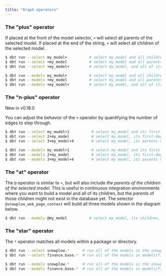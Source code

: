```yaml
---
title: "Graph operators"
---
```


### The "plus" operator
If placed at the front of the model selector, `+` will select all parents of the selected model. If placed at the end of the string, `+` will select all children of the selected model.

<VersionBlock firstVersion="0.21">

   ```bash
  $ dbt run --select my_model+          # select my_model and all children
  $ dbt run --select +my_model          # select my_model and all parents
  $ dbt run --select +my_model+         # select my_model, and all of its parents and children
  ```

</VersionBlock>
<VersionBlock lastVersion="0.20">

  ```bash
  $ dbt run --models my_model+          # select my_model and all children
  $ dbt run --models +my_model          # select my_model and all parents
  $ dbt run --models +my_model+         # select my_model, and all of its parents and children
  ```

</VersionBlock>

### The "n-plus" operator
<Changelog>New in v0.18.0</Changelog>

You can adjust the behavior of the `+` operator by quantifying the number of edges
to step through.

<VersionBlock firstVersion="0.21">

  ```bash
  $ dbt run --select my_model+1          # select my_model and its first-degree children
  $ dbt run --select 2+my_model          # select my_model, its first-degree parents, and its second-degree parents ("grandparents")
  $ dbt run --select 3+my_model+4        # select my_model, its parents up to the 3rd degree, and its children down to the 4th degree
  ```

</VersionBlock>
<VersionBlock lastVersion="0.20">

  ```bash
  $ dbt run --models my_model+1          # select my_model and its first-degree children
  $ dbt run --models 2+my_model          # select my_model, its first-degree parents, and its second-degree parents ("grandparents")
  $ dbt run --models 3+my_model+4        # select my_model, its parents up to the 3rd degree, and its children down to the 4th degree
  ```

</VersionBlock>

### The "at" operator
The `@` operator is similar to `+`, but will also include _the parents of the children of the selected model_. This is useful in continuous integration environments where you want to build a model and all of its children, but the _parents_ of those children might not exist in the database yet. The selector `@snowplow_web_page_context` will build all three models shown in the diagram below.

<Lightbox src="/img/docs/running-a-dbt-project/command-line-interface/1643e30-Screen_Shot_2019-03-11_at_7.18.20_PM.png" title="@snowplow_web_page_context will select all of the models shown here"/>

```bash
$ dbt run --models @my_model          # select my_model, its children, and the parents of its children
```

### The "star" operator
The `*` operator matches all models within a package or directory.

<VersionBlock firstVersion="0.21">

  ```bash
  $ dbt run --select snowplow.*      # run all of the models in the snowplow package
  $ dbt run --select finance.base.*  # run all of the models in models/finance/base
  ```

</VersionBlock>
<VersionBlock lastVersion="0.20">

  ```bash
  $ dbt run --models snowplow.*      # run all of the models in the snowplow package
  $ dbt run --models finance.base.*  # run all of the models in models/finance/base
  ```

</VersionBlock>
